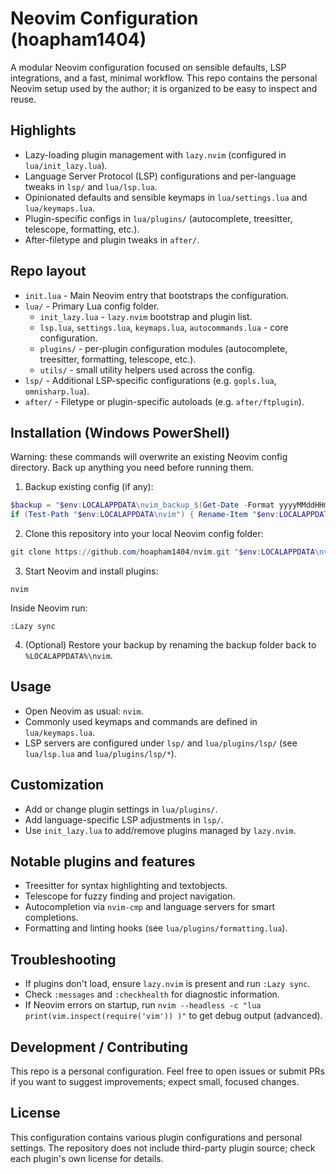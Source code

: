 # Neovim Configuration (hoapham1404)

A modular Neovim configuration focused on sensible defaults, LSP integrations, and a fast, minimal workflow. This repo contains the personal Neovim setup used by the author; it is organized to be easy to inspect and reuse.

## Highlights

- Lazy-loading plugin management with `lazy.nvim` (configured in `lua/init_lazy.lua`).
- Language Server Protocol (LSP) configurations and per-language tweaks in `lsp/` and `lua/lsp.lua`.
- Opinionated defaults and sensible keymaps in `lua/settings.lua` and `lua/keymaps.lua`.
- Plugin-specific configs in `lua/plugins/` (autocomplete, treesitter, telescope, formatting, etc.).
- After-filetype and plugin tweaks in `after/`.

## Repo layout

- `init.lua` - Main Neovim entry that bootstraps the configuration.
- `lua/` - Primary Lua config folder.
  - `init_lazy.lua` - `lazy.nvim` bootstrap and plugin list.
  - `lsp.lua`, `settings.lua`, `keymaps.lua`, `autocommands.lua` - core configuration.
  - `plugins/` - per-plugin configuration modules (autocomplete, treesitter, formatting, telescope, etc.).
  - `utils/` - small utility helpers used across the config.
- `lsp/` - Additional LSP-specific configurations (e.g. `gopls.lua`, `omnisharp.lua`).
- `after/` - Filetype or plugin-specific autoloads (e.g. `after/ftplugin`).

## Installation (Windows PowerShell)

Warning: these commands will overwrite an existing Neovim config directory. Back up anything you need before running them.

1. Backup existing config (if any):

```powershell
$backup = "$env:LOCALAPPDATA\nvim_backup_$(Get-Date -Format yyyyMMddHHmmss)"
if (Test-Path "$env:LOCALAPPDATA\nvim") { Rename-Item "$env:LOCALAPPDATA\nvim" -NewName $backup }
```

2. Clone this repository into your local Neovim config folder:

```powershell
git clone https://github.com/hoapham1404/nvim.git "$env:LOCALAPPDATA\nvim"
```

3. Start Neovim and install plugins:

```text
nvim
```

Inside Neovim run:

```
:Lazy sync
```

4. (Optional) Restore your backup by renaming the backup folder back to `%LOCALAPPDATA%\nvim`.

## Usage

- Open Neovim as usual: `nvim`.
- Commonly used keymaps and commands are defined in `lua/keymaps.lua`.
- LSP servers are configured under `lsp/` and `lua/plugins/lsp/` (see `lua/lsp.lua` and `lua/plugins/lsp/*`).

## Customization

- Add or change plugin settings in `lua/plugins/`.
- Add language-specific LSP adjustments in `lsp/`.
- Use `init_lazy.lua` to add/remove plugins managed by `lazy.nvim`.

## Notable plugins and features

- Treesitter for syntax highlighting and textobjects.
- Telescope for fuzzy finding and project navigation.
- Autocompletion via `nvim-cmp` and language servers for smart completions.
- Formatting and linting hooks (see `lua/plugins/formatting.lua`).

## Troubleshooting

- If plugins don't load, ensure `lazy.nvim` is present and run `:Lazy sync`.
- Check `:messages` and `:checkhealth` for diagnostic information.
- If Neovim errors on startup, run `nvim --headless -c "lua print(vim.inspect(require('vim')) )"` to get debug output (advanced).

## Development / Contributing

This repo is a personal configuration. Feel free to open issues or submit PRs if you want to suggest improvements; expect small, focused changes.

## License

This configuration contains various plugin configurations and personal settings. The repository does not include third-party plugin source; check each plugin's own license for details.
